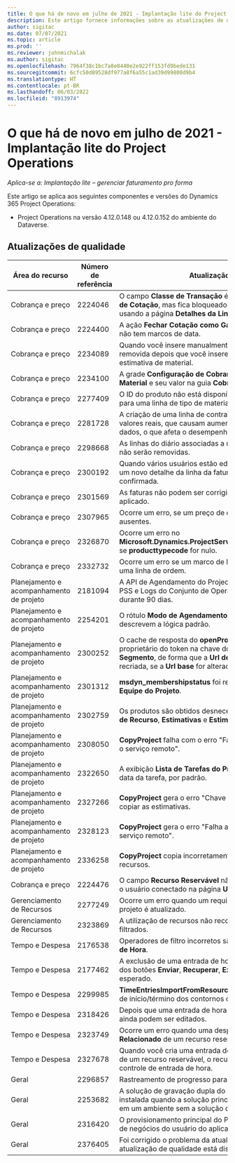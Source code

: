 ```yaml
---
title: O que há de novo em julho de 2021 - Implantação lite do Project Operations
description: Este artigo fornece informações sobre as atualizações de qualidade disponíveis na versão de julho de 2021 da implantação do Project Operations lite.
author: sigitac
ms.date: 07/07/2021
ms.topic: article
ms.prod: ''
ms.reviewer: johnmichalak
ms.author: sigitac
ms.openlocfilehash: 7964f38c1bc7a8e0440e2e922ff153fd9bede131
ms.sourcegitcommit: 6cfc50d89528df977a8f6a55c1ad39d99800d9b4
ms.translationtype: HT
ms.contentlocale: pt-BR
ms.lasthandoff: 06/03/2022
ms.locfileid: "8913974"
---
```

# <a name="whats-new-july-2021---project-operations-lite-deployment"></a>O que há de novo em julho de 2021 - Implantação lite do Project Operations

_Aplica-se a: Implantação lite – gerenciar faturamento pro forma_

Este artigo se aplica aos seguintes componentes e versões do Dynamics 365 Project Operations:

  - Project Operations na versão 4.12.0.148 ou 4.12.0.152 do ambiente do Dataverse.

## <a name="quality-updates"></a>Atualizações de qualidade
| **Área do recurso**              | **Número de referência** | **Atualização de qualidade**                                                                                                                                                                                             |
|-------------------------------|----------------------|----------------------------------------------------------------------------------------------------------------------------------------------------------------------------------------------------------------|
| Cobrança e preço           | 2224046              | O campo **Classe de Transação** é editável na guia **Detalhes da Linha de Cotação**, mas fica bloqueado se você estiver trabalhando usando a página **Detalhes da Linha de Cotação**.                                                                     |
| Cobrança e preço           | 2224400              | A ação **Fechar Cotação como Ganha** falha quando uma cotação não tem marcos de data.                                                                                                                                    |
| Cobrança e preço           | 2234089              | Quando você insere manualmente uma descrição de produto, ela é removida depois que você insere uma quantidade para uma estimativa de material.                                                                                                                         |
| Cobrança e preço           | 2234100              | A grade **Configuração de Cobrança da Tarefa** não inclui a coluna **Material** e seu valor na guia **Cobrança da Tarefa** do projeto.                                                                                                       |
| Cobrança e preço           | 2277409              | O ID do produto não está disponível no detalhe da linha do contrato para uma linha de tipo de material.                                                                                                                                        |
| Cobrança e preço           | 2281728              | A criação de uma linha de contrato reavalia desnecessariamente os valores reais, que causam aumentos significativos no volume de dados, o que afeta o desempenho.                                                                                |
| Cobrança e preço           | 2298668              | As linhas do diário associadas a uma despesa recuperada e excluída não serão removidas.                                                                                                                                     |
| Cobrança e preço           | 2300192              | Quando vários usuários estão editando uma fatura, é possível que um novo detalhe da linha da fatura seja criado em uma fatura confirmada.                                                                                   |
| Cobrança e preço           | 2301569              | As faturas não podem ser corrigidas se um \$retentor com valor 0 foi aplicado.                                                                                                                                        |
| Cobrança e preço           | 2307965              | Ocorre um erro, se um preço de categoria for criado com valores ausentes.                                                                                                                           |
| Cobrança e preço           | 2326870              | Ocorre um erro no **Microsoft.Dynamics.ProjectService.Plugins.PostInvoiceLineDelete** se **producttypecode** for nulo.                                                                            |
| Cobrança e preço           | 2332732              | Ocorre um erro se um marco de linha de contrato for criado sem uma linha de ordem.                                                                                                                |
| Planejamento e acompanhamento de projeto | 2181094              | A API de Agendamento do Project agora oferece suporte a Logs de PSS e Logs do Conjunto de Operações, que são armazenados durante 90 dias.                                                                                                                  |
| Planejamento e acompanhamento de projeto | 2254201              | O rótulo **Modo de Agendamento** é atualizado com detalhes que descrevem a lógica padrão.                                                                                                                                      |
| Planejamento e acompanhamento de projeto | 2300252              | O cache de resposta do **openProject** é atualizado e inclui o proprietário do token na chave do cache, **Url base** e a **URL do Segmento**, de forma que a **Url de Solicitação** sempre possa ser recriada, se a **Url base** for alterada. |
| Planejamento e acompanhamento de projeto | 2301312              | **msdyn_membershipstatus** foi removido da exibição **Membro da Equipe do Projeto**.                                                                                                                                        |
| Planejamento e acompanhamento de projeto | 2302759              | Os produtos são obtidos desnecessariamente nas guias **Atribuições de Recurso**, **Estimativas** e **Estimativas de Despesas**.                                                                                                        |
| Planejamento e acompanhamento de projeto | 2308050              | **CopyProject** falha com o erro "Falha ao obter o token para falar com o serviço remoto".                                                                                                                           |
| Planejamento e acompanhamento de projeto | 2322650              | A exibição **Lista de Tarefas do Projeto** foi atualizada para exibir a data da tarefa, por padrão.                                                                                                            |
| Planejamento e acompanhamento de projeto | 2327266              | **CopyProject** gera o erro "Chave não encontrada no dicionário" ao copiar as estimativas.                                                                                                      |
| Planejamento e acompanhamento de projeto | 2328123              | **CopyProject** gera o erro "Falha ao obter o token para falar com o serviço remoto".                                                                                                                          |
| Planejamento e acompanhamento de projeto | 2336258              | **CopyProject** copia incorretamente os nomes das posições dos recursos.                                                                                                                                                 |
| Cobrança e preço           | 2224476              | O campo **Recurso Reservável** não é padronizado corretamente para o usuário conectado na página **Uso de Material**.                                                                                                            |
| Gerenciamento de Recursos           | 2277249              | Ocorre um erro quando um requisito de recurso não baseado em projeto é atualizado.                                                                                                            |
| Gerenciamento de Recursos           | 2323869              | A utilização de recursos não reconhece corretamente os recursos filtrados.                                                                                                                                             |
| Tempo e Despesa              | 2176538              | Operadores de filtro incorretos são aplicados ao controle **Entrada de Hora**.                                                                                                                                                   |
| Tempo e Despesa              | 2177462              | A exclusão de uma entrada de hora na grade não atualiza os status dos botões **Enviar**, **Recuperar**, **Excluir** e **Editar Entrada**, conforme o esperado.                                                                                        |
| Tempo e Despesa              | 2299985              | **TimeEntriesImportFromResourceAssignment** não mantém a hora de início/término dos contornos da atribuição.                                                                                                  |
| Tempo e Despesa              | 2318426              | Depois que uma entrada de hora é enviada, os campos bloqueados ainda podem ser editados.                                                                                                                                   |
| Tempo e Despesa              | 2323749              | Ocorre um erro quando uma despesa é criada usando a guia **Relacionado** de um recurso reservável.                                                                                                      |
| Tempo e Despesa              | 2327678              | Quando você cria uma entrada de hora a partir da guia **Relacionado** de um recurso reservável, o recurso pai não é passado para o controle de entrada de hora.                                                                            |
| Geral                       | 2296857              | Rastreamento de progresso para trabalhos de execução prolongada.                                                                                                                                                                        |
| Geral                       | 2253682              | A solução de gravação dupla do Project Operations não deve ser instalada quando a solução principal de gravação dupla é instalado em um ambiente sem a solução de orquestração de gravação dupla.                                                |
| Geral                       | 2316420              | O provisionamento principal do Project service falhará se a unidade de negócios do usuário do aplicativo for alterada.                                                                                                                     |
| Geral                       | 2376405              | Foi corrigido o problema da atualização controlada pelo editor (A atualização de qualidade está disponível na versão 4.12.0.152)                                                                                                                     |

